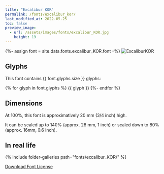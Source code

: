 ```yaml
---
title: "Excalibur KOR"
permalink: /fonts/excalibur_kor/
last_modified_at: 2022-05-25
toc: false
preview_image:
  - url: /assets/images/fonts/excalibur_KOR.jpg
    height: 19
---
```

{%- assign font = site.data.fonts.excalibur_KOR.font -%}
![ExcaliburKOR](/assets/images/fonts/excalibur_KOR.jpg)

## Glyphs

This font contains  {{ font.glyphs.size }} glyphs:

{% for glyph in font.glyphs %}
{{ glyph }}
{%- endfor %}

## Dimensions

At 100%, this font is approximatively 20 mm (3/4 inch) high.

It can be scaled up to 140% (approx. 28 mm, 1 inch) or scaled down to  80% (approx.  16mm, 0.6 inch).

## In real life
{% include folder-galleries path="fonts/excalibur_KOR/" %}

[Download Font License](https://github.com/inkstitch/inkstitch/tree/main/fonts/excalibur_KOR/LICENSE)
